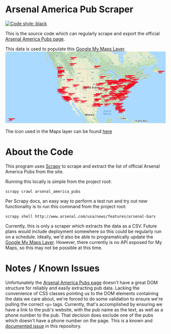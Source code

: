 # Arsenal America Pub Scraper

[![Code style: black](https://img.shields.io/badge/code%20style-black-000000.svg)](https://github.com/psf/black)

This is the source code which can regularly scrape and export the official [Arsenal America Pubs page](http://www.arsenal.com/usa/news/features/arsenal-bars).

This data is used to populate this [Google My Maps Layer](https://drive.google.com/open?id=1lGiu2QTjyGmUcSdNN6EeZFiUXv6CL4NR&usp=sharing).
![Find me on Google Maps!](images/my-maps-layer.png)

The icon used in the Maps layer can be found [here](http://getdrawings.com/arsenal-cannon-vector#arsenal-cannon-vector-37.png)

# About the Code
This program uses [Scrapy](https://www.github.com/scrapy/scrapy) to scrape and extract the list of official Arsenal America Pubs from the site.

Running this locally is simple from the project root:
```
scrapy crawl arsenal_america_pubs
```

Per Scrapy docs, an easy way to perform a test run and try out new functionality is to run this command from the project root:
```
scrapy shell http://www.arsenal.com/usa/news/features/arsenal-bars
```

Currently, this is only a scraper which extracts the data as a CSV. Future plans would include deployment somewhere so this could be regularly run on a schedule.
Ideally, we'd also be able to programatically update the [Google My Maps Layer](https://drive.google.com/open?id=1lGiu2QTjyGmUcSdNN6EeZFiUXv6CL4NR&usp=sharing). However, there currently is no API exposed for My Maps, so this may not be possible at this time.


# Notes / Known Issues
Unfortunately the [Arsenal America Pubs page](http://www.arsenal.com/usa/news/features/arsenal-bars) doesn't have a great DOM structure for reliably and easily extracting pub data.
Lacking the convenience of CSS classes pointing us to the DOM elements containing the data we care about, we're forced to do some validation to ensure we're pulling the correct `<p>` tags.
Currently, that's accomplished by ensuring we have a link to the pub's website, with the pub name as the text, as well as a phone number to the pub.
That decision does exclude one of the pubs which doesn't have a phone number on the page.
This is a known and [documented issue](https://www.github.com/matthewarmand/arsenal-america-pub-scraper/issues/1) in this repository.

